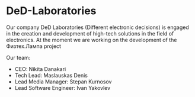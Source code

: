 # DeD-Laboratories
Our company DeD Laboratories (Different electronic decisions) is engaged in the creation and development of high-tech solutions in the field of electronics. At the moment we are working on the development of the Физтех.Лампа project

Our team:

- CEO: Nikita Danakari
- Tech Lead: Maslauskas Denis
- Lead Media Manager: Stepan Kurnosov
- Lead Software Engineer: Ivan Yakovlev
